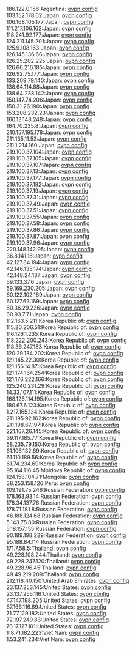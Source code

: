186.122.0.156:Argentina: [ovpn config](vpn/186_122_0_156.ovpn)  
103.152.178.62:Japan: [ovpn config](vpn/103_152_178_62.ovpn)  
106.168.105.177:Japan: [ovpn config](vpn/106_168_105_177.ovpn)  
111.217.106.162:Japan: [ovpn config](vpn/111_217_106_162.ovpn)  
118.241.92.177:Japan: [ovpn config](vpn/118_241_92_177.ovpn)  
124.211.145.201:Japan: [ovpn config](vpn/124_211_145_201.ovpn)  
125.9.108.163:Japan: [ovpn config](vpn/125_9_108_163.ovpn)  
126.145.136.66:Japan: [ovpn config](vpn/126_145_136_66.ovpn)  
126.25.202.225:Japan: [ovpn config](vpn/126_25_202_225.ovpn)  
126.66.216.185:Japan: [ovpn config](vpn/126_66_216_185.ovpn)  
126.92.75.177:Japan: [ovpn config](vpn/126_92_75_177.ovpn)  
133.209.79.140:Japan: [ovpn config](vpn/133_209_79_140.ovpn)  
138.64.114.88:Japan: [ovpn config](vpn/138_64_114_88.ovpn)  
138.64.238.142:Japan: [ovpn config](vpn/138_64_238_142.ovpn)  
150.147.74.206:Japan: [ovpn config](vpn/150_147_74_206.ovpn)  
150.31.26.190:Japan: [ovpn config](vpn/150_31_26_190.ovpn)  
153.208.232.23:Japan: [ovpn config](vpn/153_208_232_23.ovpn)  
160.13.148.248:Japan: [ovpn config](vpn/160_13_148_248.ovpn)  
164.70.235.8:Japan: [ovpn config](vpn/164_70_235_8.ovpn)  
210.157.195.178:Japan: [ovpn config](vpn/210_157_195_178.ovpn)  
211.135.11.53:Japan: [ovpn config](vpn/211_135_11_53.ovpn)  
211.1.214.160:Japan: [ovpn config](vpn/211_1_214_160.ovpn)  
219.100.37.104:Japan: [ovpn config](vpn/219_100_37_104.ovpn)  
219.100.37.105:Japan: [ovpn config](vpn/219_100_37_105.ovpn)  
219.100.37.107:Japan: [ovpn config](vpn/219_100_37_107.ovpn)  
219.100.37.13:Japan: [ovpn config](vpn/219_100_37_13.ovpn)  
219.100.37.177:Japan: [ovpn config](vpn/219_100_37_177.ovpn)  
219.100.37.182:Japan: [ovpn config](vpn/219_100_37_182.ovpn)  
219.100.37.19:Japan: [ovpn config](vpn/219_100_37_19.ovpn)  
219.100.37.31:Japan: [ovpn config](vpn/219_100_37_31.ovpn)  
219.100.37.49:Japan: [ovpn config](vpn/219_100_37_49.ovpn)  
219.100.37.51:Japan: [ovpn config](vpn/219_100_37_51.ovpn)  
219.100.37.55:Japan: [ovpn config](vpn/219_100_37_55.ovpn)  
219.100.37.58:Japan: [ovpn config](vpn/219_100_37_58.ovpn)  
219.100.37.86:Japan: [ovpn config](vpn/219_100_37_86.ovpn)  
219.100.37.87:Japan: [ovpn config](vpn/219_100_37_87.ovpn)  
219.100.37.96:Japan: [ovpn config](vpn/219_100_37_96.ovpn)  
220.148.142.95:Japan: [ovpn config](vpn/220_148_142_95.ovpn)  
36.8.141.16:Japan: [ovpn config](vpn/36_8_141_16.ovpn)  
42.127.84.194:Japan: [ovpn config](vpn/42_127_84_194.ovpn)  
42.146.135.174:Japan: [ovpn config](vpn/42_146_135_174.ovpn)  
42.148.24.137:Japan: [ovpn config](vpn/42_148_24_137.ovpn)  
59.133.37.6:Japan: [ovpn config](vpn/59_133_37_6.ovpn)  
59.169.230.205:Japan: [ovpn config](vpn/59_169_230_205.ovpn)  
60.122.102.169:Japan: [ovpn config](vpn/60_122_102_169.ovpn)  
60.127.63.169:Japan: [ovpn config](vpn/60_127_63_169.ovpn)  
60.36.29.226:Japan: [ovpn config](vpn/60_36_29_226.ovpn)  
60.93.7.71:Japan: [ovpn config](vpn/60_93_7_71.ovpn)  
112.163.5.211:Korea Republic of: [ovpn config](vpn/112_163_5_211.ovpn)  
115.20.206.51:Korea Republic of: [ovpn config](vpn/115_20_206_51.ovpn)  
116.126.1.235:Korea Republic of: [ovpn config](vpn/116_126_1_235.ovpn)  
118.222.200.243:Korea Republic of: [ovpn config](vpn/118_222_200_243.ovpn)  
118.36.247.183:Korea Republic of: [ovpn config](vpn/118_36_247_183.ovpn)  
120.29.134.202:Korea Republic of: [ovpn config](vpn/120_29_134_202.ovpn)  
121.145.22.30:Korea Republic of: [ovpn config](vpn/121_145_22_30.ovpn)  
121.156.14.87:Korea Republic of: [ovpn config](vpn/121_156_14_87.ovpn)  
121.174.164.254:Korea Republic of: [ovpn config](vpn/121_174_164_254.ovpn)  
121.176.222.166:Korea Republic of: [ovpn config](vpn/121_176_222_166.ovpn)  
125.240.231.29:Korea Republic of: [ovpn config](vpn/125_240_231_29.ovpn)  
14.33.107.111:Korea Republic of: [ovpn config](vpn/14_33_107_111.ovpn)  
168.126.114.195:Korea Republic of: [ovpn config](vpn/168_126_114_195.ovpn)  
180.67.6.123:Korea Republic of: [ovpn config](vpn/180_67_6_123.ovpn)  
1.217.165.134:Korea Republic of: [ovpn config](vpn/1_217_165_134.ovpn)  
211.195.92.162:Korea Republic of: [ovpn config](vpn/211_195_92_162.ovpn)  
211.198.67.197:Korea Republic of: [ovpn config](vpn/211_198_67_197.ovpn)  
221.167.26.145:Korea Republic of: [ovpn config](vpn/221_167_26_145.ovpn)  
39.117.185.77:Korea Republic of: [ovpn config](vpn/39_117_185_77.ovpn)  
58.235.79.150:Korea Republic of: [ovpn config](vpn/58_235_79_150.ovpn)  
61.106.132.69:Korea Republic of: [ovpn config](vpn/61_106_132_69.ovpn)  
61.110.189.56:Korea Republic of: [ovpn config](vpn/61_110_189_56.ovpn)  
61.74.234.69:Korea Republic of: [ovpn config](vpn/61_74_234_69.ovpn)  
95.164.116.45:Moldova Republic of: [ovpn config](vpn/95_164_116_45.ovpn)  
124.158.104.71:Mongolia: [ovpn config](vpn/124_158_104_71.ovpn)  
38.253.158.126:Peru: [ovpn config](vpn/38_253_158_126.ovpn)  
109.191.75.246:Russian Federation: [ovpn config](vpn/109_191_75_246.ovpn)  
178.163.93.14:Russian Federation: [ovpn config](vpn/178_163_93_14.ovpn)  
178.34.137.76:Russian Federation: [ovpn config](vpn/178_34_137_76.ovpn)  
178.71.181.8:Russian Federation: [ovpn config](vpn/178_71_181_8.ovpn)  
46.188.124.68:Russian Federation: [ovpn config](vpn/46_188_124_68.ovpn)  
5.143.75.80:Russian Federation: [ovpn config](vpn/5_143_75_80.ovpn)  
5.18.157.155:Russian Federation: [ovpn config](vpn/5_18_157_155.ovpn)  
90.189.198.229:Russian Federation: [ovpn config](vpn/90_189_198_229.ovpn)  
95.188.84.114:Russian Federation: [ovpn config](vpn/95_188_84_114.ovpn)  
171.7.58.5:Thailand: [ovpn config](vpn/171_7_58_5.ovpn)  
49.228.108.244:Thailand: [ovpn config](vpn/49_228_108_244.ovpn)  
49.228.247.120:Thailand: [ovpn config](vpn/49_228_247_120.ovpn)  
49.228.96.45:Thailand: [ovpn config](vpn/49_228_96_45.ovpn)  
49.49.219.209:Thailand: [ovpn config](vpn/49_49_219_209.ovpn)  
212.118.40.150:United Arab Emirates: [ovpn config](vpn/212_118_40_150.ovpn)  
23.137.253.145:United States: [ovpn config](vpn/23_137_253_145.ovpn)  
23.137.255.116:United States: [ovpn config](vpn/23_137_255_116.ovpn)  
47.147.198.205:United States: [ovpn config](vpn/47_147_198_205.ovpn)  
67.166.116.69:United States: [ovpn config](vpn/67_166_116_69.ovpn)  
71.77.129.182:United States: [ovpn config](vpn/71_77_129_182.ovpn)  
72.197.249.83:United States: [ovpn config](vpn/72_197_249_83.ovpn)  
76.17.127.101:United States: [ovpn config](vpn/76_17_127_101.ovpn)  
118.71.182.223:Viet Nam: [ovpn config](vpn/118_71_182_223.ovpn)  
1.53.241.234:Viet Nam: [ovpn config](vpn/1_53_241_234.ovpn)  
